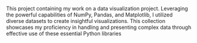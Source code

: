 This project containing my work on a data visualization project. Leveraging the powerful capabilities of NumPy, Pandas, and Matplotlib, I utilized diverse datasets to create insightful visualizations. This collection showcases my proficiency in handling and presenting complex data through effective use of these essential Python libraries
